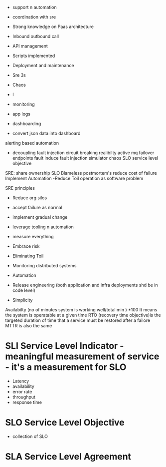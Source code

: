 - support n automation
- coordination with sre 
- Strong knowledge on Paas architecture 
- Inbound outbound call 
- API management 
- Scripts implemented 
- Deployment and maintenance 

- Sre 3s
- Chaos 






- l
- monitoring
- app logs
- dashboarding 
- convert json data into dashboard 

alerting based automation 
- decoupling
fault injection 
circuit breaking 
realibilty 
  active mq
  failover endpoints
  fault induce 
  fault injection simulator
  chaos 
  SLO service level objective 

SRE:
  share ownership
  SLO
  Blameless postmortem's
  reduce cost of failure 
  Implement Automation -Reduce Toil 
  operation as software problem 

SRE principles
  - Reduce org silos 
  - accept failure as normal 
  - implement gradual change
  - leverage tooling n automation 
  - measure everything 


  - Embrace risk 
  - Eliminating Toil
  - Monitoring distributed systems
  - Automation
  - Release engineering (both application and infra deployments shd be in code level) 
  - Simplicity 


Availabilty
  (no of minutes system is working well/total min  ) *100 
  It means the system is operatable at a given time
  RTO (recovery time objective)is the targeted duration of time that a service must be restored after a failore 
  MTTR is also the same
 
# SLI Service Level Indicator - meaningful measurement of service - it's a measurement for SLO  
  - Latency  
   - availability 
   - error rate 
   - throughput 
   - response time 
# SLO Service Level Objective
 - collection of SLO 
# SLA Service Level Agreement


